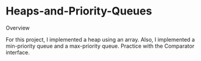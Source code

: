 # Heaps-and-Priority-Queues

Overview  

For this project, I implemented a heap using an array. Also, I implemented a min-priority queue and a max-priority queue. Practice with the Comparator interface.
